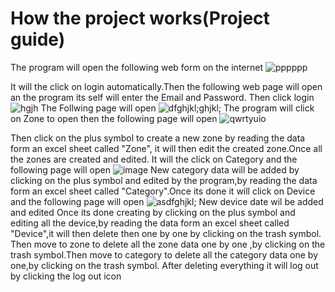 # How the project works(Project guide)
  The program will open the following web form on the internet
  ![pppppp](https://user-images.githubusercontent.com/110165029/198288221-0153115b-9e5b-413c-babd-826f20deed99.PNG)
   
   It will the click on login automatically.Then the following web page will open an the program its self will enter the Email and Password. Then click login
   ![hgjh](https://user-images.githubusercontent.com/110165029/198289429-07eab397-2b08-49e4-95a0-6a2e1f95140b.PNG)
   The Follwing page will open 
   ![dfghjkl;ghjkl;](https://user-images.githubusercontent.com/110165029/198292190-608f5099-620f-4c28-8304-a6b38847cf5d.PNG)
   The program will click on Zone to open then the following page will open
   ![qwrtyuio](https://user-images.githubusercontent.com/110165029/198292795-0896968a-6232-4fed-8cb2-415c3517b7cb.PNG)

   Then click on the plus symbol to create a new zone by reading the data form an excel sheet called "Zone", it will then edit the created  zone.Once all the zones are created and edited. 
   It will the click on Category and the following page will open
   ![image](https://user-images.githubusercontent.com/110165029/198293679-530b0832-9538-4b68-8c5b-872f1b1497bd.png)
   New category data will be added by clicking on the plus symbol and edited by the program,by reading the data form an excel sheet called "Category".Once its done it will click on Device and the following page will open
   ![asdfghjkl;](https://user-images.githubusercontent.com/110165029/198294064-baa500ee-eadc-478e-9eda-55deb525ed14.PNG)
   New device date wil be added and edited
   Once its done creating by clicking on the plus symbol and editing all the device,by reading the data form an excel sheet called "Device",it will then delete then one by one by clicking on the trash symbol. Then move to zone to delete all the zone data one by one ,by clicking on the trash symbol.Then move to category to delete all the category data one by one,by clicking on the trash symbol. After deleting everything it will log out by clicking the log out icon
   
   
